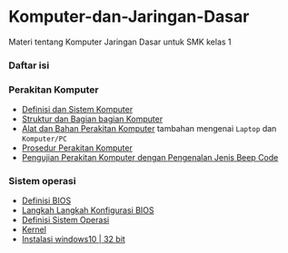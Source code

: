# Komputer-dan-Jaringan-Dasar
Materi tentang Komputer Jaringan Dasar untuk SMK kelas 1 

### Daftar isi

### Perakitan Komputer
- [Definisi dan Sistem Komputer](definisi.md)
- [Struktur dan Bagian bagian Komputer](strukur-komputer.md)
- [Alat dan Bahan Perakitan Komputer](alat-bahan-rakit-komputer.md) tambahan mengenai ``Laptop`` dan ``Komputer/PC``
- [Prosedur Perakitan Komputer](prosedur-rakit-pc.md)
- [Pengujian Perakitan Komputer dengan Pengenalan Jenis Beep Code](pengujian.md)

### Sistem operasi
- [Definisi BIOS](bios.md)
- [Langkah Langkah Konfigurasi BIOS](konfig-bios.md)
- [Definisi Sistem Operasi](os.md)
- [Kernel](definisi-kernel)
- [Instalasi windows10 | 32 bit](https://github.com/Dhikaweb7/Komputer-dan-Jaringan-Dasar/files/9950264/X.TKJ.1.instalasi.windows10.32.bit.docx)
